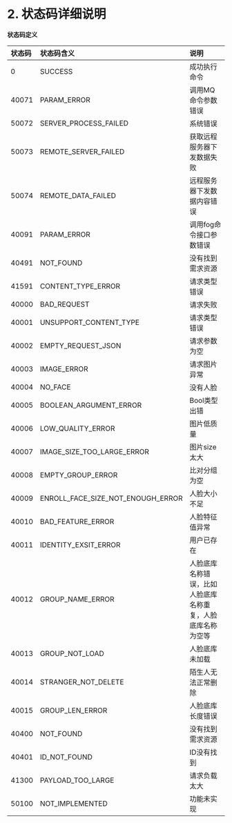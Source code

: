 # 2. 状态码详细说明

**状态码定义**

| 状态码 | 状态码含义 | 说明 |
| :--- | :--- | :--- |
| 0 | SUCCESS | 成功执行命令 |
| 40071 | PARAM\_ERROR | 调用MQ命令参数错误 |
| 50072 | SERVER\_PROCESS\_FAILED | 系统错误 |
| 50073 | REMOTE\_SERVER\_FAILED | 获取远程服务器下发数据失败 |
| 50074 | REMOTE\_DATA\_FAILED | 远程服务器下发数据内容错误 |
| 40091 | PARAM\_ERROR | 调用fog命令接口参数错误 |
| 40491 | NOT\_FOUND | 没有找到需求资源 |
| 41591 | CONTENT\_TYPE\_ERROR | 请求类型错误 |
| 40000 | BAD\_REQUEST | 请求失败 |
| 40001 | UNSUPPORT\_CONTENT\_TYPE | 请求类型错误 |
| 40002 | EMPTY\_REQUEST\_JSON | 请求参数为空 |
| 40003 | IMAGE\_ERROR | 请求图片异常 |
| 40004 | NO\_FACE | 没有人脸 |
| 40005 | BOOLEAN\_ARGUMENT\_ERROR | Bool类型出错 |
| 40006 | LOW\_QUALITY\_ERROR | 图片低质量 |
| 40007 | IMAGE\_SIZE\_TOO\_LARGE\_ERROR | 图片size太大 |
| 40008 | EMPTY\_GROUP\_ERROR | 比对分组为空 |
| 40009 | ENROLL\_FACE\_SIZE\_NOT\_ENOUGH\_ERROR | 人脸大小不足 |
| 40010 | BAD\_FEATURE\_ERROR | 人脸特征值异常 |
| 40011 | IDENTITY\_EXSIT\_ERROR | 用户已存在 |
| 40012 | GROUP\_NAME\_ERROR | 人脸底库名称错误，比如人脸底库名称重复，人脸底库名称为空等 |
| 40013 | GROUP\_NOT\_LOAD | 人脸底库未加载 |
| 40014 | STRANGER\_NOT\_DELETE | 陌生人无法正常删除 |
| 40015 | GROUP\_LEN\_ERROR | 人脸底库长度错误 |
| 40400 | NOT\_FOUND | 没有找到需求资源 |
| 40401 | ID\_NOT\_FOUND | ID没有找到 |
| 41300 | PAYLOAD\_TOO\_LARGE | 请求负载太大 |
| 50100 | NOT\_IMPLEMENTED | 功能未实现 |


